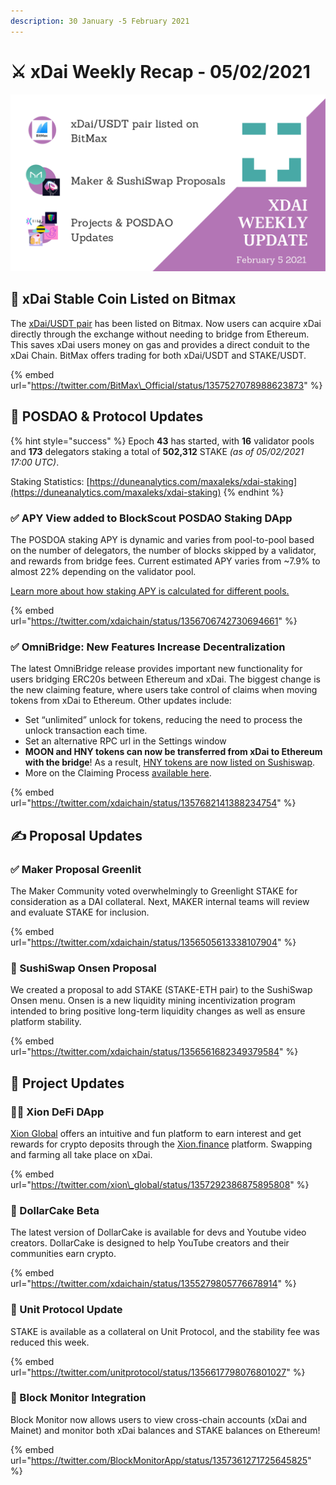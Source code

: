 ```yaml
---
description: 30 January -5 February 2021
---
```


# ⚔️ xDai Weekly Recap - 05/02/2021

![](../../../../.gitbook/assets/green-and-black-modern-sales-marketing-presentation%20%2830%29.png)

## 📡 xDai Stable Coin Listed on Bitmax

The [xDai/USDT pair](https://bitmax.io/en/basic/cashtrade-spottrading/usdt/xdai) has been listed on Bitmax. Now users can acquire xDai directly through the exchange without needing to bridge from Ethereum. This saves xDai users money on gas and provides a direct conduit to the xDai Chain. BitMax offers trading for both xDai/USDT and STAKE/USDT. 

{% embed url="https://twitter.com/BitMax\_Official/status/1357527078988623873" %}

## 👷 POSDAO & Protocol Updates

{% hint style="success" %}
Epoch **43** has started, with **16** validator pools and **173** delegators staking a total of **502,312** STAKE _\(as of 05/02/2021 17:00 UTC\)_.

Staking Statistics: [https://duneanalytics.com/maxaleks/xdai-staking](https://duneanalytics.com/maxaleks/xdai-staking)
{% endhint %}

### ✅ APY View added to BlockScout POSDAO Staking DApp

The POSDOA staking APY is dynamic and varies from pool-to-pool based on the number of delegators, the number of blocks skipped by a validator, and rewards from bridge fees.  Current estimated APY varies from ~7.9% to almost 22% depending on the validator pool.  
  
[Learn more about how staking APY is calculated for different pools.](https://www.xdaichain.com/about-xdai/faqs/public-staking-validators-and-delegators#what-is-apy-annual-percentage-yield)

{% embed url="https://twitter.com/xdaichain/status/1356706742730694661" %}

### ✅ OmniBridge: New Features Increase Decentralization

The latest OmniBridge release provides important new functionality for users bridging ERC20s between Ethereum and xDai. The biggest change is the new claiming feature, where users take control of claims when moving tokens from xDai to Ethereum. Other updates include:

* Set “unlimited” unlock for tokens, reducing the need to process the unlock transaction each time.
* Set an alternative RPC url in the Settings window
* **MOON and HNY tokens can now be transferred from xDai to Ethereum with the bridge**! As a result, [HNY tokens are now listed on Sushiswap](https://twitter.com/Honeyswap/status/1357494901911392257).
* More on the Claiming Process [available here](https://forum.poa.network/t/request-and-claim-to-transfer-assets-from-xdai-chain/4495).

{% embed url="https://twitter.com/xdaichain/status/1357682141388234754" %}

## ✍ Proposal Updates

### ✅ Maker Proposal Greenlit

The Maker Community voted overwhelmingly to Greenlight STAKE for consideration as a DAI collateral. Next, MAKER internal teams will review and evaluate STAKE for inclusion.

{% embed url="https://twitter.com/xdaichain/status/1356505613338107904" %}

### 🍣 SushiSwap Onsen Proposal

We created a proposal to add STAKE \(STAKE-ETH pair\) to the SushiSwap Onsen menu. Onsen is a new liquidity mining incentivization program intended to bring positive long-term liquidity changes as well as ensure platform stability.

{% embed url="https://twitter.com/xdaichain/status/1356561682349379584" %}

## 🦋 Project Updates

### 👨🚀 Xion DeFi DApp

[Xion Global](https://www.xion.global/) offers an intuitive and fun platform to earn interest and get rewards for crypto deposits through the [Xion.finance](https://xion.finance/) platform. Swapping and farming all take place on xDai.

{% embed url="https://twitter.com/xion\_global/status/1357292386875895808" %}

### 🍰 DollarCake Beta

The latest version of DollarCake is available for devs and Youtube video creators. DollarCake is designed to help YouTube creators and their communities earn crypto.

{% embed url="https://twitter.com/xdaichain/status/1355279805776678914" %}

### 🦆 Unit Protocol Update

STAKE is available as a collateral on Unit Protocol, and the stability fee was reduced this week. 

{% embed url="https://twitter.com/unitprotocol/status/1356617798076801027" %}

### 🌠 Block Monitor Integration

Block Monitor now allows users to view cross-chain accounts \(xDai and Mainet\) and monitor both xDai balances and STAKE balances on Ethereum!

{% embed url="https://twitter.com/BlockMonitorApp/status/1357361271725645825" %}





